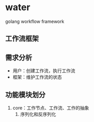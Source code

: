 # water

golang workflow framework

## 工作流框架

## 需求分析

- 用户：创建工作流，执行工作流
- 框架：维护工作流的状态

## 功能模块划分

1. core：工作节点、工作流、工作的抽象
   1. 序列化和反序列化
